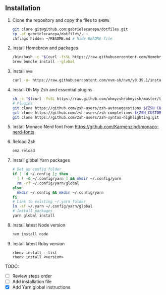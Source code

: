 ## Installation

1. Clone the repository and copy the files to `$HOME`

   ```sh
   git clone git@github.com:gabrielecanepa/dotfiles.git
   cp -af gabrielecanepa/dotfiles/. ~
   chflags hidden ~/README.md # hide README file
   ```
 
2. Install Homebrew and packages

   ```sh
   /bin/bash -c "$(curl -fsSL https://raw.githubusercontent.com/Homebrew/install/HEAD/install.sh)"
   brew bundle install --global
   ```

3. Install `nvm`

   ```sh
   curl -o- https://raw.githubusercontent.com/nvm-sh/nvm/v0.39.1/install.sh | bash
   ```

4. Install Oh My Zsh and essential plugins

   ```sh
   sh -c "$(curl -fsSL https://raw.github.com/ohmyzsh/ohmyzsh/master/tools/install.sh)"
   # Plugins
   git clone https://github.com/zsh-users/zsh-autosuggestions ${ZSH_CUSTOM:-~/.oh-my-zsh/custom}/plugins/zsh-autosuggestions
   git clone https://github.com/zsh-users/zsh-completions ${ZSH_CUSTOM:=~/.oh-my-zsh/custom}/plugins/zsh-completions
   git clone https://github.com/zsh-users/zsh-syntax-highlighting.git ${ZSH_CUSTOM:-~/.oh-my-zsh/custom}/plugins/zsh-syntax-highlighting
   ```
   
5. Install Monaco Nerd font from https://github.com/Karmenzind/monaco-nerd-fonts

6. Reload Zsh

   ```sh
   omz reload
   ```
   
7. Install global Yarn packages

   ```sh
   # Set up config folder
   if [ -d ~/.config ]; then
     [ ! -d ~/.config/yarn ] && mkdir ~/.config/yarn
     rm -rf ~/.config/yarn/global
   else
     mkdir ~/.config && mkdir ~/.config/yarn
   fi
   # Link to existing ~/.yarn folder
   ln -sf ~/.yarn ~/.config/yarn/global
   # Install packages
   yarn global install
   ```
   
8. Install latest Node version

   ```sh
   nvm install node
   ```
   
9. Install latest Ruby version

   ```
   rbenv install --list
   rbenv install <version>
   ```

TODO:
- [ ] Review steps order
- [ ] Add installation file
- [x] Add Yarn global instructions
